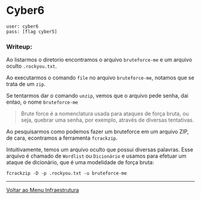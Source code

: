 # Cyber6

```
user: cyber6
pass: [flag cyber5]
```
### Writeup:


Ao listarmos o diretorio encontramos o arquivo `bruteforce-me` e um arquivo oculto `.rockyou.txt`.

Ao executarmos o comando `file` no arquivo `bruteforce-me`, notamos que se trata de um `zip`. 

Se tentarmos dar o comando `unzip`, vemos que o arquivo pede senha, dai entao, o nome `bruteforce-me`  

>Brute force é a nomenclatura usada para ataques de força bruta, ou seja, quebrar uma senha, por exemplo, através de diversas tentativas. 

Ao pesquisarmos como podemos fazer um bruteforce em um arquivo ZIP, de cara, econtramos a ferramenta `fcrackzip`. 

Intuitivamente, temos um arquivo oculto que possui diversas palavras. Esse arquivo é chamado de `Wordlist` ou `Dicionário` e usamos para efetuar um ataque de dicionário, que é uma modelidade de força bruta:

`fcrackzip -D -p .rockyou.txt -u bruteforce-me`

---

[Voltar ao Menu Infraestrutura](https://github.com/insidersec/ctf_writeups/blob/master/Infraestrutura/infraestrutura.md)